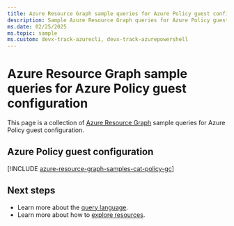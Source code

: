 ```yaml
---
title: Azure Resource Graph sample queries for Azure Policy guest configuration
description: Sample Azure Resource Graph queries for Azure Policy guest configuration showing use of resource types and tables to access related resources and properties.
ms.date: 02/25/2025
ms.topic: sample
ms.custom: devx-track-azurecli, devx-track-azurepowershell
---
```


# Azure Resource Graph sample queries for Azure Policy guest configuration

This page is a collection of [Azure Resource Graph](../../resource-graph/overview.md) sample queries
for Azure Policy guest configuration.

## Azure Policy guest configuration

[!INCLUDE [azure-resource-graph-samples-cat-policy-gc](../../includes/policy/azure-policy-guest-configuration.md)]

## Next steps

- Learn more about the [query language](../../resource-graph/concepts/query-language.md).
- Learn more about how to [explore resources](../../resource-graph/concepts/explore-resources.md).
